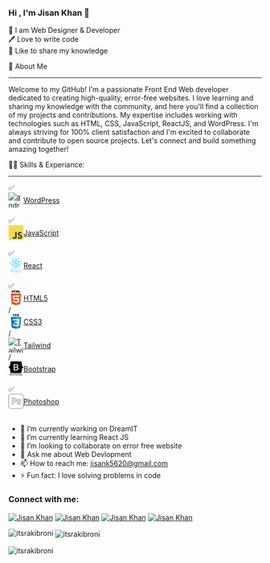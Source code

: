 ### Hi , I'm Jisan Khan 👋

👑 I am Web Designer & Developer <br/>
🖊️ Love to write code <br/>
🎤 Like to share my knowledge

🚀 About Me<hr/>

Welcome to my GitHub! I'm a passionate Front End Web developer dedicated to creating high-quality, error-free websites. I love learning and sharing my knowledge with the community, and here you'll find a collection of my projects and contributions. My expertise includes working with technologies such as HTML, CSS, JavaScript, ReactJS, and WordPress. I'm always striving for 100% client satisfaction and I'm excited to collaborate and contribute to open source projects. Let's connect and build something amazing together!

👨‍💻 Skills & Experiance:<hr />

✅ <a href="https://wordpress.com" target="_blank" rel="noreferrer"  style="display: flex; align-items: center;"> <img src="https://s1.wp.com/i/favicon.ico" alt="android" width="30" height="30"/> WordPress </a><br/>
✅ <a href="https://developer.mozilla.org/en-US/docs/Web/JavaScript" target="_blank" rel="noreferrer"  style="display: flex; align-items: center;"> <img src="https://raw.githubusercontent.com/devicons/devicon/master/icons/javascript/javascript-original.svg" alt="javascript" width="30" height="30"/> JavaScript </a><br/>
✅ <a href="https://reactjs.org/" target="_blank" rel="noreferrer"  style="display: flex; align-items: center;"> <img src="https://raw.githubusercontent.com/devicons/devicon/master/icons/react/react-original-wordmark.svg" alt="react" width="30" height="30"/> React </a><br/>
✅ <a href="https://www.w3.org/html/" target="_blank" rel="noreferrer"  style="display: flex; align-items: center;"> <img src="https://raw.githubusercontent.com/devicons/devicon/master/icons/html5/html5-original-wordmark.svg" alt="html5" width="30" height="30"/> HTML5 </a>/ <a href="https://www.w3schools.com/css/" target="_blank" rel="noreferrer"  style="display: flex; align-items: center;"> <img src="https://raw.githubusercontent.com/devicons/devicon/master/icons/css3/css3-original-wordmark.svg" alt="css3" width="30" height="30"/> CSS3 </a>/ <a href="https://www.adobe.com/in/products/illustrator.html" target="_blank" rel="noreferrer"  style="display: flex; align-items: center;"> <img src="https://tailwindcss.com/favicons/favicon-32x32.png" alt="Tailwind" width="30" height="30"/> Tailwind </a>/ <a href="https://getbootstrap.com" target="_blank" rel="noreferrer"  style="display: flex; align-items: center;"> <img src="https://raw.githubusercontent.com/devicons/devicon/master/icons/bootstrap/bootstrap-plain-wordmark.svg" alt="bootstrap" width="30" height="30"/> Bootstrap </a><br/>
✅ <a href="https://www.photoshop.com/en" target="_blank" rel="noreferrer"  style="display: flex; align-items: center;"> <img src="https://raw.githubusercontent.com/devicons/devicon/master/icons/photoshop/photoshop-line.svg" alt="photoshop" width="30" height="30"/> Photoshop </a><br/>

- 🔭 I’m currently working on DreamIT 
- 🌱 I’m currently learning React JS 
- 👯 I’m looking to collaborate on error free website 
- 💬 Ask me about Web Devlopment 
- 📫 How to reach me: jisank5620@gmail.com 
- ⚡ Fun fact:  I love solving problems in code 


<h3 align="left">Connect with me:</h3>
<p align="left">
<a href="https://twitter.com/jisan5620jk" target="blank"><img align="center" src="https://raw.githubusercontent.com/rahuldkjain/github-profile-readme-generator/master/src/images/icons/Social/twitter.svg" alt="Jisan Khan" height="30" width="30" /></a>
<a href="https://linkedin.com/in/jisan5620jk" target="blank"><img align="center" src="https://raw.githubusercontent.com/rahuldkjain/github-profile-readme-generator/master/src/images/icons/Social/linked-in-alt.svg" alt="Jisan Khan" height="30" width="30" /></a>
<a href="https://fb.com/jisan5620jk" target="blank"><img align="center" src="https://raw.githubusercontent.com/rahuldkjain/github-profile-readme-generator/master/src/images/icons/Social/facebook.svg" alt="Jisan Khan" height="30" width="30" /></a>
<a href="https://instagram.com/jisan5620jk" target="blank"><img align="center" src="https://raw.githubusercontent.com/rahuldkjain/github-profile-readme-generator/master/src/images/icons/Social/instagram.svg" alt="Jisan Khan" height="30" width="30" /></a>
</p>

<p><img align="left" src="https://github-readme-stats.vercel.app/api/top-langs?username=jisan5620jk&show_icons=true&locale=en&layout=compact" alt="itsrakibroni" /></p>

<p>&nbsp;<img align="center" src="https://github-readme-stats.vercel.app/api?username=jisan5620jk&show_icons=true&locale=en" alt="itsrakibroni" /></p>

<p><img align="center" src="https://github-readme-streak-stats.herokuapp.com/?user=jisan5620jk&" alt="itsrakibroni" /></p>
